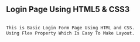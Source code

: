 ## Login Page Using HTML5 & CSS3


```bash

This is Basic Login Form Page Using HTML and CSS.
Using Flex Property Which Is Easy To Make Layout.

```